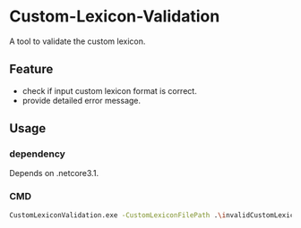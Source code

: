 # Custom-Lexicon-Validation
A tool to validate the custom lexicon.

## Feature

- check if input custom lexicon format is correct.
- provide detailed error message.

## Usage

### dependency

Depends on .netcore3.1.

### CMD

```bash
CustomLexiconValidation.exe -CustomLexiconFilePath .\invalidCustomLexicon\invalid_lang.xml -LogFile "log1.txt"
```
